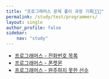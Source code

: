 ```yaml
---
title: "프로그래머스 문제 풀이 과정 기록👩🏻‍💻"
permalink: /study/test/programmers/
layout: single
author_profile: false
sidebar:
    nav: "study"
---
```


- [프로그래머스 - 전화번호 목록](https://j-jae0.github.io/algorithm/algorithm-03/)
- [프로그래머스 - 폰켓몬](https://j-jae0.github.io/algorithm/algorithm-02/)
- [프로그래머스 - 완주하지 못한 선수](https://j-jae0.github.io/algorithm/algorithm-01/)
